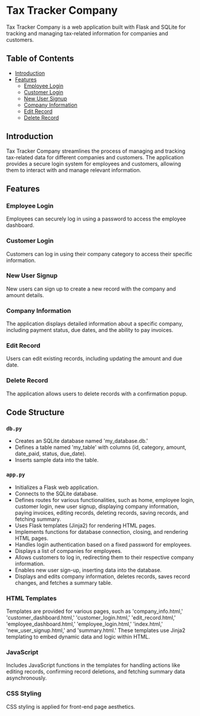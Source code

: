 
# Tax Tracker Company

Tax Tracker Company is a web application built with Flask and SQLite for tracking and managing tax-related information for companies and customers.

## Table of Contents

- [Introduction](#introduction)
- [Features](#features)
  - [Employee Login](#employee-login)
  - [Customer Login](#customer-login)
  - [New User Signup](#new-user-signup)
  - [Company Information](#company-information)
  - [Edit Record](#edit-record)
  - [Delete Record](#delete-record)

## Introduction

Tax Tracker Company streamlines the process of managing and tracking tax-related data for different companies and customers. The application provides a secure login system for employees and customers, allowing them to interact with and manage relevant information.

## Features

### Employee Login

Employees can securely log in using a password to access the employee dashboard.

### Customer Login

Customers can log in using their company category to access their specific information.

### New User Signup

New users can sign up to create a new record with the company and amount details.

### Company Information

The application displays detailed information about a specific company, including payment status, due dates, and the ability to pay invoices.

### Edit Record

Users can edit existing records, including updating the amount and due date.

### Delete Record

The application allows users to delete records with a confirmation popup.

## Code Structure

### `db.py`

- Creates an SQLite database named 'my_database.db.'
- Defines a table named 'my_table' with columns (id, category, amount, date_paid, status, due_date).
- Inserts sample data into the table.

### `app.py`

- Initializes a Flask web application.
- Connects to the SQLite database.
- Defines routes for various functionalities, such as home, employee login, customer login, new user signup, displaying company information, paying invoices, editing records, deleting records, saving records, and fetching summary.
- Uses Flask templates (Jinja2) for rendering HTML pages.
- Implements functions for database connection, closing, and rendering HTML pages.
- Handles login authentication based on a fixed password for employees.
- Displays a list of companies for employees.
- Allows customers to log in, redirecting them to their respective company information.
- Enables new user sign-up, inserting data into the database.
- Displays and edits company information, deletes records, saves record changes, and fetches a summary table.

### HTML Templates

Templates are provided for various pages, such as 'company_info.html,' 'customer_dashboard.html,' 'customer_login.html,' 'edit_record.html,' 'employee_dashboard.html,' 'employee_login.html,' 'index.html,' 'new_user_signup.html,' and 'summary.html.' These templates use Jinja2 templating to embed dynamic data and logic within HTML.

### JavaScript

Includes JavaScript functions in the templates for handling actions like editing records, confirming record deletions, and fetching summary data asynchronously.

### CSS Styling

CSS styling is applied for front-end page aesthetics.

